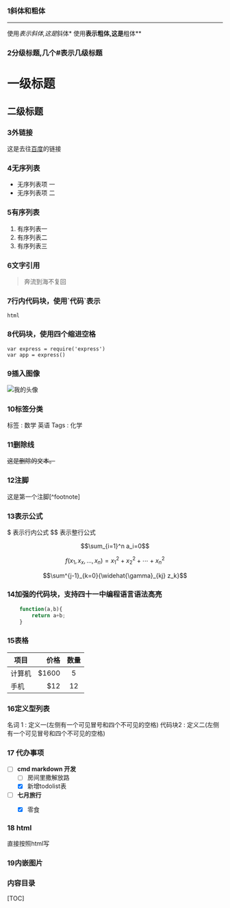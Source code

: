 

### 1斜体和粗体
---
使用*表示斜体,这是*斜体*
使用**表示粗体,这是**粗体**


### 2分级标题,几个#表示几级标题
# 一级标题
## 二级标题


### 3外链接
这是去往[百度](http://www.baidu.com)的链接

### 4无序列表
- 无序列表项 一
- 无序列表项 二


### 5有序列表
1. 有序列表一
2. 有序列表二
3. 有序列表三

### 6文字引用
> 奔流到海不复回

### 7行内代码块，使用\`代码`表示
`html`


### 8代码块，使用四个缩进空格
    var express = require('express')
    var app = express()

### 9插入图像
![我的头像](http:////www.zybuluo.com/static/img/my_head.jpg)


### 10标签分类
标签 : 数学 英语
Tags : 化学

### 11删除线
~~这是删除的文本。~~


### 12注脚
这是第一个注脚[^footnote]


### 13表示公式
$ 表示行内公式
$$ 表示整行公式


$$\sum_{i=1}^n a_i=0$$

$$f(x_1,x_x,\ldots,x_n) = x_1^2 + x_2^2 + \cdots + x_n^2 $$

$$\sum^{j-1}_{k=0}{\widehat{\gamma}_{kj} z_k}$$


###  14加强的代码块，支持四十一中编程语言语法高亮
``` javascript
	function(a,b){
		return a+b;
	}
```



### 15表格
| 项目 | 价格| 数量|
|------|----:| :----:|
| 计算机 | \$1600 | 5 |
| 手机 | \$12 | 12 |



### 16定义型列表
名词 1
:    定义一(左侧有一个可见冒号和四个不可见的空格)
代码块2
:    定义二(左侧有一个可见冒号和四个不可见的空格)



### 17 代办事项
- [ ] **cmd markdown 开发**
	- [ ] 房间里撒解放路
	- [x] 新增todolist表
- [ ] **七月旅行**
	- [x] 零食


### 18 html	
直接按照html写


### 19内嵌图片
<i class="icon-weibo"></i>

### 内容目录
[TOC]
